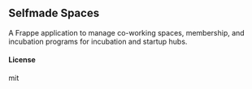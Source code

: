 ## Selfmade Spaces

A Frappe application to manage co-working spaces, membership, and incubation programs for incubation and startup hubs.

#### License

mit